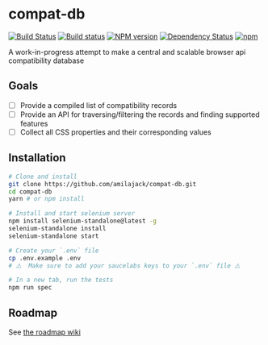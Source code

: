 compat-db
=========
[![Build Status](https://travis-ci.org/amilajack/compat-db.svg?branch=master&maxAge=2592)](https://travis-ci.org/amilajack/compat-db)
[![Build status](https://ci.appveyor.com/api/projects/status/at71r1stbghsgcja/branch/master?svg=true&maxAge=2592)](https://ci.appveyor.com/project/amilajack/compat-db/branch/master)
[![NPM version](https://badge.fury.io/js/compat-db.svg?maxAge=2592)](http://badge.fury.io/js/compat-db)
[![Dependency Status](https://img.shields.io/david/amilajack/compat-db.svg?maxAge=2592)](https://david-dm.org/amilajack/compat-db)
[![npm](https://img.shields.io/npm/dm/compat-db.svg?maxAge=2592)](https://npm-stat.com/charts.html?package=compat-db)

A work-in-progress attempt to make a central and scalable browser api compatibility database

## Goals
- [ ] Provide a compiled list of compatibility records
- [ ] Provide an API for traversing/filtering the records and finding supported features
- [ ] Collect all CSS properties and their corresponding values

## Installation
```bash
# Clone and install
git clone https://github.com/amilajack/compat-db.git
cd compat-db
yarn # or npm install

# Install and start selenium server
npm install selenium-standalone@latest -g
selenium-standalone install
selenium-standalone start

# Create your `.env` file
cp .env.example .env
# ⚠️  Make sure to add your saucelabs keys to your `.env` file ⚠️

# In a new tab, run the tests
npm run spec
```

## Roadmap
See [the roadmap wiki](https://github.com/amilajack/compat-db/wiki/Roadmap)

